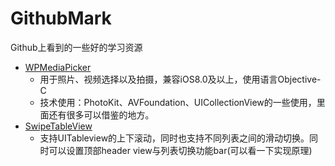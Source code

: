 # GithubMark
Github上看到的一些好的学习资源

* [WPMediaPicker](https://github.com/wordpress-mobile/MediaPicker-iOS)
    * 用于照片、视频选择以及拍摄，兼容iOS8.0及以上，使用语言Objective-C
    * 技术使用：PhotoKit、AVFoundation、UICollectionView的一些使用，里面还有很多可以借鉴的地方。
* [SwipeTableView](https://github.com/Roylee-ML/SwipeTableView)
    * 支持UITableview的上下滚动，同时也支持不同列表之间的滑动切换。同时可以设置顶部header view与列表切换功能bar(可以看一下实现原理)
